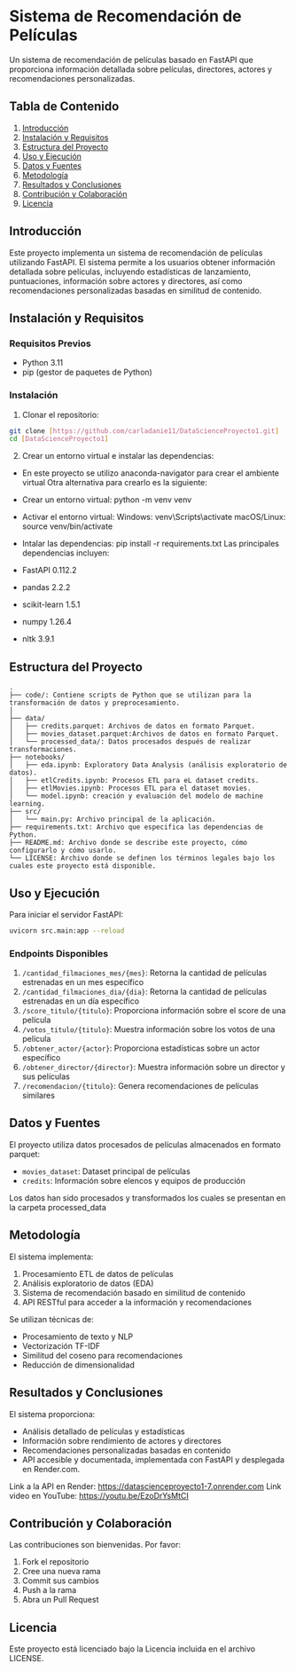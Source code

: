 # Sistema de Recomendación de Películas

Un sistema de recomendación de películas basado en FastAPI que proporciona información detallada sobre películas, directores, actores y recomendaciones personalizadas.

## Tabla de Contenido
1. [Introducción](#introducción)
2. [Instalación y Requisitos](#instalación-y-requisitos)
3. [Estructura del Proyecto](#estructura-del-proyecto)
4. [Uso y Ejecución](#uso-y-ejecución)
5. [Datos y Fuentes](#datos-y-fuentes)
6. [Metodología](#metodología)
7. [Resultados y Conclusiones](#resultados-y-conclusiones)
8. [Contribución y Colaboración](#contribución-y-colaboración)
9. [Licencia](#licencia)

## Introducción

Este proyecto implementa un sistema de recomendación de películas utilizando FastAPI. El sistema permite a los usuarios obtener información detallada sobre películas, incluyendo estadísticas de lanzamiento, puntuaciones, información sobre actores y directores, así como recomendaciones personalizadas basadas en similitud de contenido.

## Instalación y Requisitos

### Requisitos Previos
- Python 3.11 
- pip (gestor de paquetes de Python)

### Instalación

1. Clonar el repositorio:
```bash
git clone [https://github.com/carladanie11/DataScienceProyecto1.git]
cd [DataScienceProyecto1]
```

2. Crear un entorno virtual e instalar las dependencias:

- En este proyecto se utilizo anaconda-navigator para crear el ambiente virtual 
Otra alternativa para crearlo es la siguiente:
- Crear un entorno virtual: python -m venv venv
- Activar el entorno virtual:
Windows: venv\Scripts\activate
macOS/Linux: source venv/bin/activate

- Intalar las dependencias:
pip install -r requirements.txt
Las principales dependencias incluyen:
- FastAPI 0.112.2
- pandas 2.2.2
- scikit-learn 1.5.1
- numpy 1.26.4
- nltk 3.9.1


## Estructura del Proyecto

```
.
├── code/: Contiene scripts de Python que se utilizan para la transformación de datos y preprocesamiento. 
│   
├── data/
│   ├── credits.parquet: Archivos de datos en formato Parquet.
│   ├── movies_dataset.parquet:Archivos de datos en formato Parquet.
│   └── processed_data/: Datos procesados después de realizar transformaciones.
├── notebooks/
│   ├── eda.ipynb: Exploratory Data Analysis (análisis exploratorio de datos).
│   ├── etlCredits.ipynb: Procesos ETL para eL dataset credits.
│   ├── etlMovies.ipynb: Procesos ETL para el dataset movies.
│   └── model.ipynb: creación y evaluación del modelo de machine learning.
├── src/
│   └── main.py: Archivo principal de la aplicación.
├── requirements.txt: Archivo que especifica las dependencias de Python.
├── README.md: Archivo donde se describe este proyecto, cómo configurarlo y cómo usarlo.
└── LICENSE: Archivo donde se definen los términos legales bajo los cuales este proyecto está disponible.
```

## Uso y Ejecución

Para iniciar el servidor FastAPI:

```bash
uvicorn src.main:app --reload
```

### Endpoints Disponibles

1. `/cantidad_filmaciones_mes/{mes}`: Retorna la cantidad de películas estrenadas en un mes específico
2. `/cantidad_filmaciones_dia/{dia}`: Retorna la cantidad de películas estrenadas en un día específico
3. `/score_titulo/{titulo}`: Proporciona información sobre el score de una película
4. `/votos_titulo/{titulo}`: Muestra información sobre los votos de una película
5. `/obtener_actor/{actor}`: Proporciona estadísticas sobre un actor específico
6. `/obtener_director/{director}`: Muestra información sobre un director y sus películas
7. `/recomendacion/{titulo}`: Genera recomendaciones de películas similares

## Datos y Fuentes

El proyecto utiliza datos procesados de películas almacenados en formato parquet:
- `movies_dataset`: Dataset principal de películas
- `credits`: Información sobre elencos y equipos de producción

Los datos han sido procesados y transformados los cuales se presentan en la carpeta processed_data

## Metodología

El sistema implementa:
1. Procesamiento ETL de datos de películas
2. Análisis exploratorio de datos (EDA)
3. Sistema de recomendación basado en similitud de contenido
4. API RESTful para acceder a la información y recomendaciones

Se utilizan técnicas de:
- Procesamiento de texto y NLP
- Vectorización TF-IDF
- Similitud del coseno para recomendaciones
- Reducción de dimensionalidad

## Resultados y Conclusiones

El sistema proporciona:
- Análisis detallado de películas y estadísticas
- Información sobre rendimiento de actores y directores
- Recomendaciones personalizadas basadas en contenido
- API accesible y documentada, implementada con FastAPI y desplegada en Render.com.

Link a la API en Render: https://datascienceproyecto1-7.onrender.com
Link video en YouTube: https://youtu.be/EzoDrYsMtCI

## Contribución y Colaboración

Las contribuciones son bienvenidas. Por favor:

1. Fork el repositorio
2. Cree una nueva rama 
3. Commit sus cambios
4. Push a la rama 
5. Abra un Pull Request

## Licencia

Este proyecto está licenciado bajo la Licencia incluida en el archivo LICENSE.